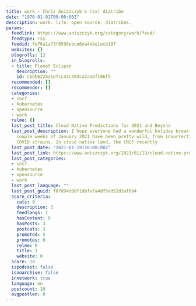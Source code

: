 ```yaml
---
title: work – Chris Aniszczyk's (zx) diatribe
date: "1970-01-01T00:00:00Z"
description: work. life. open source. diatribes.
params:
  feedlink: https://www.aniszczyk.org/category/work/feed/
  feedtype: rss
  feedid: fe76a1a73f8596ebca6ea4ebe1ecb197
  websites: {}
  blogrolls: []
  in_blogrolls:
  - title: Planet Eclipse
    description: ""
    id: cbdb622ba1e7cc43c393ca7aabf106f5
  recommended: []
  recommender: []
  categories:
  - cncf
  - kubernetes
  - opensource
  - work
  relme: {}
  last_post_title: Cloud Native Predictions for 2021 and Beyond
  last_post_description: I hope everyone had a wonderful holiday break as the first
    couple weeks of January 2021 have been pretty wild, from insurrections to new
    COVID strains. In cloud native land, the CNCF recently
  last_post_date: "2021-01-19T16:08:08Z"
  last_post_link: https://www.aniszczyk.org/2021/01/19/cloud-native-predictions-for-2021-and-beyond/
  last_post_categories:
  - cncf
  - kubernetes
  - opensource
  - work
  last_post_language: ""
  last_post_guid: f87d94d08f1dbfa7a4df5ed52d3af6b4
  score_criteria:
    cats: 0
    description: 3
    feedlangs: 1
    hasContent: 0
    hasPosts: 3
    postcats: 3
    promoted: 5
    promotes: 0
    relme: 0
    title: 3
    website: 0
  score: 18
  ispodcast: false
  isnoarchive: false
  innetwork: true
  language: en
  postcount: 10
  avgpostlen: 0
---
```

